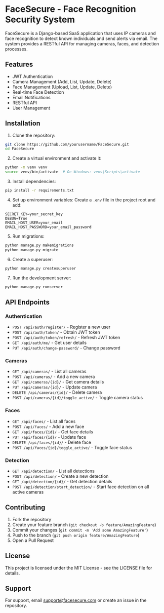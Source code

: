 # FaceSecure - Face Recognition Security System

FaceSecure is a Django-based SaaS application that uses IP cameras and face recognition to detect known individuals and send alerts via email. The system provides a RESTful API for managing cameras, faces, and detection processes.

## Features

- JWT Authentication
- Camera Management (Add, List, Update, Delete)
- Face Management (Upload, List, Update, Delete)
- Real-time Face Detection
- Email Notifications
- RESTful API
- User Management

## Installation

1. Clone the repository:
```bash
git clone https://github.com/yourusername/FaceSecure.git
cd FaceSecure
```

2. Create a virtual environment and activate it:
```bash
python -m venv venv
source venv/bin/activate  # On Windows: venv\Scripts\activate
```

3. Install dependencies:
```bash
pip install -r requirements.txt
```

4. Set up environment variables:
Create a `.env` file in the project root and add:
```
SECRET_KEY=your_secret_key
DEBUG=True
EMAIL_HOST_USER=your_email
EMAIL_HOST_PASSWORD=your_email_password
```

5. Run migrations:
```bash
python manage.py makemigrations
python manage.py migrate
```

6. Create a superuser:
```bash
python manage.py createsuperuser
```

7. Run the development server:
```bash
python manage.py runserver
```

## API Endpoints

### Authentication
- `POST /api/auth/register/` - Register a new user
- `POST /api/auth/token/` - Obtain JWT token
- `POST /api/auth/token/refresh/` - Refresh JWT token
- `GET /api/auth/me/` - Get user details
- `PUT /api/auth/change-password/` - Change password

### Cameras
- `GET /api/cameras/` - List all cameras
- `POST /api/cameras/` - Add a new camera
- `GET /api/cameras/{id}/` - Get camera details
- `PUT /api/cameras/{id}/` - Update camera
- `DELETE /api/cameras/{id}/` - Delete camera
- `POST /api/cameras/{id}/toggle_active/` - Toggle camera status

### Faces
- `GET /api/faces/` - List all faces
- `POST /api/faces/` - Add a new face
- `GET /api/faces/{id}/` - Get face details
- `PUT /api/faces/{id}/` - Update face
- `DELETE /api/faces/{id}/` - Delete face
- `POST /api/faces/{id}/toggle_active/` - Toggle face status

### Detection
- `GET /api/detection/` - List all detections
- `POST /api/detection/` - Create a new detection
- `GET /api/detection/{id}/` - Get detection details
- `POST /api/detection/start_detection/` - Start face detection on all active cameras

## Contributing

1. Fork the repository
2. Create your feature branch (`git checkout -b feature/AmazingFeature`)
3. Commit your changes (`git commit -m 'Add some AmazingFeature'`)
4. Push to the branch (`git push origin feature/AmazingFeature`)
5. Open a Pull Request

## License

This project is licensed under the MIT License - see the LICENSE file for details.

## Support

For support, email support@facesecure.com or create an issue in the repository. 
